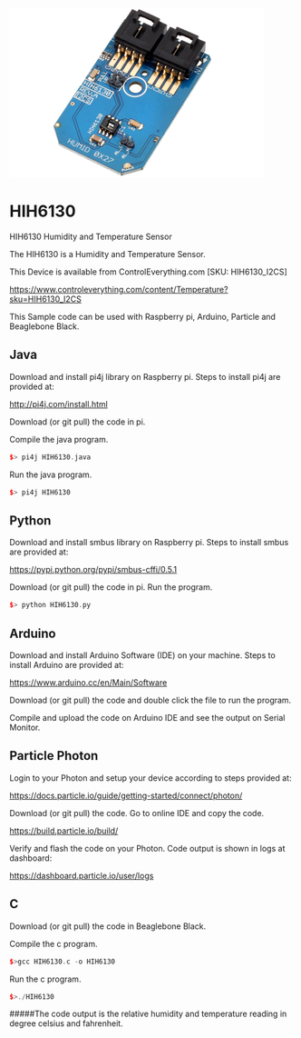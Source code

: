 [![HIH6130](HIH6130_I2CS.png)](https://www.controleverything.com/content/Temperature?sku=HIH6130_I2CS)
# HIH6130
HIH6130 Humidity and Temperature Sensor

The HIH6130 is a Humidity and Temperature Sensor.

This Device is available from ControlEverything.com [SKU: HIH6130_I2CS]

https://www.controleverything.com/content/Temperature?sku=HIH6130_I2CS

This Sample code can be used with Raspberry pi, Arduino, Particle and Beaglebone Black.

## Java
Download and install pi4j library on Raspberry pi. Steps to install pi4j are provided at:

http://pi4j.com/install.html

Download (or git pull) the code in pi.

Compile the java program.
```cpp
$> pi4j HIH6130.java
```

Run the java program.
```cpp
$> pi4j HIH6130
```

## Python
Download and install smbus library on Raspberry pi. Steps to install smbus are provided at:

https://pypi.python.org/pypi/smbus-cffi/0.5.1

Download (or git pull) the code in pi. Run the program.

```cpp
$> python HIH6130.py
```

## Arduino
Download and install Arduino Software (IDE) on your machine. Steps to install Arduino are provided at:

https://www.arduino.cc/en/Main/Software

Download (or git pull) the code and double click the file to run the program.

Compile and upload the code on Arduino IDE and see the output on Serial Monitor.

 
## Particle Photon
 
Login to your Photon and setup your device according to steps provided at:
 
https://docs.particle.io/guide/getting-started/connect/photon/
 
Download (or git pull) the code. Go to online IDE and copy the code.
 
https://build.particle.io/build/
 
Verify and flash the code on your Photon. Code output is shown in logs at dashboard:
 
https://dashboard.particle.io/user/logs


## C

Download (or git pull) the code in Beaglebone Black.

Compile the c program.
```cpp
$>gcc HIH6130.c -o HIH6130
```
Run the c program.
```cpp
$>./HIH6130
```
#####The code output is the relative humidity and temperature reading in degree celsius and fahrenheit.
